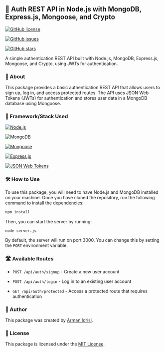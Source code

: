 ## 🚀 Auth REST API in Node.js with MongoDB, Express.js, Mongoose, and Crypto

[![GitHub license](https://img.shields.io/github/license/Armanidrisi/auth-api-nodejs)](https://github.com/Armanidrisi/auth-api-nodejs/blob/master/LICENSE)

[![GitHub issues](https://img.shields.io/github/issues/Armanidrisi/auth-api-nodejs)](https://github.com/Armanidrisi/auth-api-nodejs/issues)

[![GitHub stars](https://img.shields.io/github/stars/Armanidrisi/auth-api-nodejs)](https://github.com/Armanidrisi/auth-api-nodejs/stargazers)

A simple authentication REST API built with Node.js, MongoDB, Express.js, Mongoose, and Crypto, using JWTs for authentication.

### 📝 About

This package provides a basic authentication REST API that allows users to sign up, log in, and access protected routes. The API uses JSON Web Tokens (JWTs) for authentication and stores user data in a MongoDB database using Mongoose.

### 🚀 Framework/Stack Used

[![Node.js](https://img.shields.io/badge/-Node.js-43853d?logo=Node.js&logoColor=white)](https://nodejs.org/)

[![MongoDB](https://img.shields.io/badge/-MongoDB-47A248?logo=MongoDB&logoColor=white)](https://www.mongodb.com/)

[![Mongoose](https://img.shields.io/badge/-Mongoose-880000?logo=MongoDB&logoColor=white)](https://mongoosejs.com/)

[![Express.js](https://img.shields.io/badge/-Express.js-000000?logo=Express&logoColor=white)](https://expressjs.com/)

[![JSON Web Tokens](https://img.shields.io/badge/-JSON%20Web%20Tokens-000000)](https://jwt.io/)

### 🛠️ How to Use

To use this package, you will need to have Node.js and MongoDB installed on your machine. Once you have cloned the repository, run the following command to install the dependencies:



```bash
npm install
```

Then, you can start the server by running:

```bash
node server.js
```

By default, the server will run on port 3000. You can change this by setting the `PORT` environment variable.

### 🛣️ Available Routes

- `POST /api/auth/signup` - Create a new user account

- `POST /api/auth/login` - Log in to an existing user account

- `GET /api/auth/protected` - Access a protected route that requires authentication

### 👤 Author

This package was created by [Arman Idrisi](https://github.com/Armanidrisi).

### 📄 License

This package is licensed under the [MIT License](https://github.com/Armanidrisi/auth-api-nodejs/blob/master/LICENSE).


